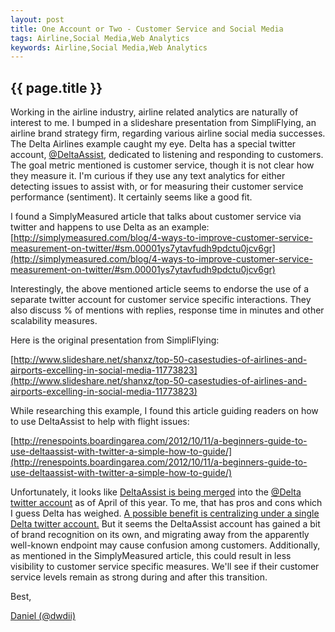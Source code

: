 ```yaml
---
layout: post
title: One Account or Two - Customer Service and Social Media
tags: Airline,Social Media,Web Analytics
keywords: Airline,Social Media,Web Analytics
---
```

{{ page.title }}
----------------
Working in the airline industry, airline related analytics are naturally of interest to me. 
I bumped in a slideshare presentation from SimpliFlying, an airline brand strategy firm, regarding 
various airline social media successes. The Delta Airlines example caught my eye.  Delta has 
a special twitter account, [@DeltaAssist](https://twitter.com/deltaassist),
dedicated to listening and responding to customers. 
The goal metric mentioned is customer service, though it is not clear how they measure it. 
I'm curious if they use any text analytics for either detecting issues to assist with, or 
for measuring their customer service performance (sentiment). It certainly seems like a good fit.

I found a SimplyMeasured article that talks about customer service via twitter and happens to 
use Delta as an example: [http://simplymeasured.com/blog/4-ways-to-improve-customer-service-measurement-on-twitter/#sm.00001ys7ytavfudh9pdctu0jcv6gr](http://simplymeasured.com/blog/4-ways-to-improve-customer-service-measurement-on-twitter/#sm.00001ys7ytavfudh9pdctu0jcv6gr)

Interestingly, the above mentioned article seems to endorse the use of a separate twitter 
account for customer service specific interactions. They also discuss % of mentions with replies,
 response time in minutes and other scalability measures.  

Here is the original presentation from SimpliFlying:

[http://www.slideshare.net/shanxz/top-50-casestudies-of-airlines-and-airports-excelling-in-social-media-11773823](http://www.slideshare.net/shanxz/top-50-casestudies-of-airlines-and-airports-excelling-in-social-media-11773823)

While researching this example, I found this article guiding readers on how to use DeltaAssist to help with flight issues:

[http://renespoints.boardingarea.com/2012/10/11/a-beginners-guide-to-use-deltaassist-with-twitter-a-simple-how-to-guide/](http://renespoints.boardingarea.com/2012/10/11/a-beginners-guide-to-use-deltaassist-with-twitter-a-simple-how-to-guide/)

Unfortunately, it looks like [DeltaAssist is being merged](https://twitter.com/DeltaAssist/status/717104253031084032)
 into the [@Delta twitter account](https://twitter.com/Delta) as of 
April of this year. To me, that has pros and cons which I guess Delta has weighed. [A possible 
benefit is centralizing under a single Delta twitter account.](https://twitter.com/Delta/status/722288588797452288)
 But it seems the DeltaAssist 
account has gained a bit of brand recognition on its own, and migrating away from the apparently 
well-known endpoint may cause confusion among customers. Additionally, as mentioned in the 
SimplyMeasured article, this could result in less visibility to customer service specific measures. 
We'll see if their customer service levels remain as strong during and after this transition.

Best,

[Daniel (@dwdii)](http://twitter.com/dwdii)
